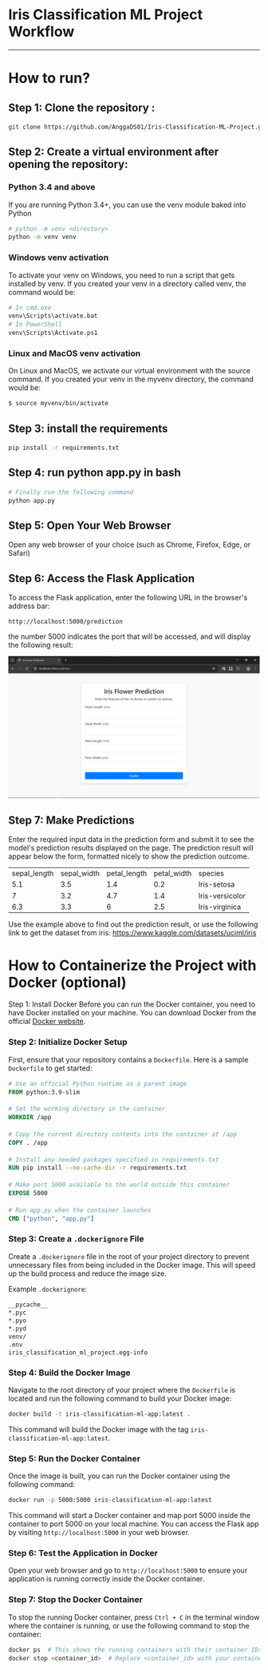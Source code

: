 # Iris Classification ML Project Workflow
---

# How to run?

## **Step 1: Clone the repository :**

```bash
git clone https://github.com/AnggaDS01/Iris-Classification-ML-Project.git
```
## **Step 2: Create a virtual environment after opening the repository:**

### Python 3.4 and above
If you are running Python 3.4+, you can use the venv module baked into Python

```bash
# python -m venv <directory>
python -m venv venv
```

### Windows venv activation
To activate your venv on Windows, you need to run a script that gets installed by venv. If you created your venv in a directory called venv, the command would be:

```bash
# In cmd.exe
venv\Scripts\activate.bat
# In PowerShell
venv\Scripts\Activate.ps1
```

### Linux and MacOS venv activation
On Linux and MacOS, we activate our virtual environment with the source command. If you created your venv in the myvenv directory, the command would be:

```bash
$ source myvenv/bin/activate
```

## **Step 3: install the requirements**
```bash
pip install -r requirements.txt
```

## **Step 4: run python app.py in bash**
```bash
# Finally run the following command
python app.py
```

## **Step 5: Open Your Web Browser**
Open any web browser of your choice (such as Chrome, Firefox, Edge, or Safari)

## **Step 6: Access the Flask Application**
To access the Flask application, enter the following URL in the browser's address bar:

```
http://localhost:5000/prediction
```

the number 5000 indicates the port that will be accessed, and will display the following result:

![alt text](display_prediction_page.png)

## **Step 7: Make Predictions**
Enter the required input data in the prediction form and submit it to see the model's prediction results displayed on the page.
The prediction result will appear below the form, formatted nicely to show the prediction outcome.

<table>
    <tr>
        <td>sepal_length</td>
        <td>sepal_width</td>
        <td>petal_length</td>
        <td>petal_width</td>
        <td>species</td>
    </tr>
    <tr>
        <td>5.1</td>
        <td>3.5</td>
        <td>1.4</td>
        <td>0.2</td>
        <td>Iris-setosa</td>
    </tr>
    <tr>
        <td>7</td>
        <td>3.2</td>
        <td>4.7</td>
        <td>1.4</td>
        <td>Iris-versicolor</td>
    </tr>
    <tr>
        <td>6.3</td>
        <td>3.3</td>
        <td>6</td>
        <td>2.5</td>
        <td>Iris-virginica</td>
    </tr>
</table>

Use the example above to find out the prediction result, or use the following link to get the dataset from iris: https://www.kaggle.com/datasets/uciml/iris

# How to Containerize the Project with Docker (optional)
Step 1: Install Docker
Before you can run the Docker container, you need to have Docker installed on your machine. You can download Docker from the official [Docker website](!https://www.docker.com/products/docker-desktop/).

### **Step 2: Initialize Docker Setup**

First, ensure that your repository contains a `Dockerfile`. Here is a sample `Dockerfile` to get started:

```Dockerfile
# Use an official Python runtime as a parent image
FROM python:3.9-slim

# Set the working directory in the container
WORKDIR /app

# Copy the current directory contents into the container at /app
COPY . /app

# Install any needed packages specified in requirements.txt
RUN pip install --no-cache-dir -r requirements.txt

# Make port 5000 available to the world outside this container
EXPOSE 5000

# Run app.py when the container launches
CMD ["python", "app.py"]
```

### **Step 3: Create a `.dockerignore` File**

Create a `.dockerignore` file in the root of your project directory to prevent unnecessary files from being included in the Docker image. This will speed up the build process and reduce the image size.

Example `.dockerignore`:

```plaintext
__pycache__
*.pyc
*.pyo
*.pyd
venv/
.env
iris_classification_ml_project.egg-info
```

### **Step 4: Build the Docker Image**

Navigate to the root directory of your project where the `Dockerfile` is located and run the following command to build your Docker image:

```bash
docker build -t iris-classification-ml-app:latest .
```

This command will build the Docker image with the tag `iris-classification-ml-app:latest`.

### **Step 5: Run the Docker Container**

Once the image is built, you can run the Docker container using the following command:

```bash
docker run -p 5000:5000 iris-classification-ml-app:latest
```

This command will start a Docker container and map port 5000 inside the container to port 5000 on your local machine. You can access the Flask app by visiting `http://localhost:5000` in your web browser.

### **Step 6: Test the Application in Docker**

Open your web browser and go to `http://localhost:5000` to ensure your application is running correctly inside the Docker container.

### **Step 7: Stop the Docker Container**

To stop the running Docker container, press `Ctrl + C` in the terminal window where the container is running, or use the following command to stop the container:

```bash
docker ps  # This shows the running containers with their container IDs.
docker stop <container_id>  # Replace <container_id> with your container's ID.
```